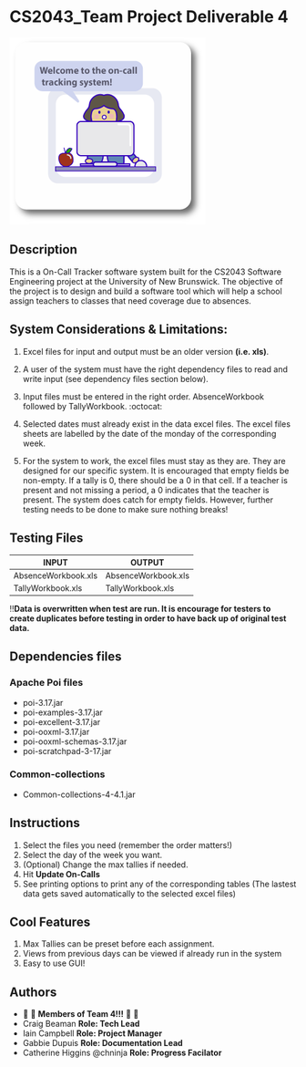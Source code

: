 # CS2043_Team Project Deliverable 4 
![ScreenShot](mainIcon.png)

## Description

This is a On-Call Tracker software system built for the CS2043 Software Engineering project at the University of New Brunswick.
The objective of  the project is to design and build a software tool which will help a school assign teachers to classes that need coverage due to absences. 

## System Considerations & Limitations:

1.  Excel files for input and output must be an older version **(i.e. xls)**. 

2.  A user of the system must have the right dependency files to read and write input (see dependency files section below).

3. Input files must be entered in the right order. AbsenceWorkbook followed by TallyWorkbook. :octocat: 

4. Selected dates must already exist in the data excel files. The excel files sheets are labelled by the date of the monday of the corresponding week.

5. For the system to work, the excel files must stay as they are. They are designed for our specific system. It is encouraged that empty fields be non-empty. If a tally is 0, there should be a 0 in that cell. If a teacher is present and not missing a period, a 0 indicates that the teacher is present. The system does catch for empty fields. However, further testing needs to be done to make sure nothing breaks!

## Testing Files

|    **INPUT**        | **OUTPUT**              |
|---------------------|-------------------------|
| AbsenceWorkbook.xls | AbsenceWorkbook.xls  |
| TallyWorkbook.xls   | TallyWorkbook.xls  |

:bangbang:**Data is overwritten when test are run. It is encourage for testers to create duplicates before testing in order to have back up of original test data.**


## Dependencies files

### Apache Poi files
- poi-3.17.jar
- poi-examples-3.17.jar
- poi-excellent-3.17.jar
- poi-ooxml-3.17.jar
- poi-ooxml-schemas-3.17.jar
- poi-scratchpad-3-17.jar

### Common-collections
- Common-collections-4-4.1.jar

## Instructions
1. Select the files you need (remember the order matters!)
2. Select the day of the week you want.
3. (Optional) Change the max tallies if needed.
4. Hit **Update On-Calls**
5. See printing options to print any of the corresponding tables
(The lastest data gets saved automatically to the selected excel files)

## Cool Features

1. Max Tallies can be preset before each assignment. 
2. Views from previous days can be viewed if already run in the system
3. Easy to use GUI!

## Authors

- :raised_hands: :raised_hands: **Members of Team 4!!!** :raised_hands: :raised_hands:
- Craig Beaman  **Role: Tech Lead**
- Iain Campbell  **Role: Project Manager**
- Gabbie Dupuis   **Role: Documentation Lead**
- Catherine Higgins @chninja  **Role: Progress Facilator**

